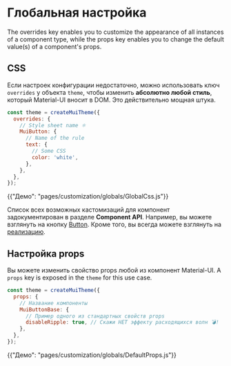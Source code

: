# Глобальная настройка

<p class="description">The overrides key enables you to customize the appearance of all instances of a component type, while the props key enables you to change the default value(s) of a component's props.</p>

## CSS

Если настроек конфигурации недостаточно, можно использовать ключ `overrides` у объекта `theme`, чтобы изменить **абсолютно любой стиль**, который Material-UI вносит в DOM. Это действительно мощная штука.

```js
const theme = createMuiTheme({
  overrides: {
    // Style sheet name ⚛️
    MuiButton: {
      // Name of the rule
      text: {
        // Some CSS
        color: 'white',
      },
    },
  },
});
```

{{"Демо": "pages/customization/globals/GlobalCss.js"}}

Список всех возможных кастомизаций для компонент задокументирован в разделе **Component API**. Например, вы можете взглянуть на кнопку [Button](/api/button/#css). Кроме того, вы всегда можете взглянуть на [реализацию](https://github.com/mui-org/material-ui/blob/master/packages/material-ui/src/Button/Button.js).

## Настройка props

Вы можете изменить свойство props любой из компонент Material-UI. A `props` key is exposed in the `theme` for this use case.

```js
const theme = createMuiTheme({
  props: {
    // Название компоненты
    MuiButtonBase: {
      // Пример одного из стандартных свойств props
      disableRipple: true, // Скажи НЕТ эффекту расходящихся волн 💣!
    },
  },
});
```

{{"Демо": "pages/customization/globals/DefaultProps.js"}}